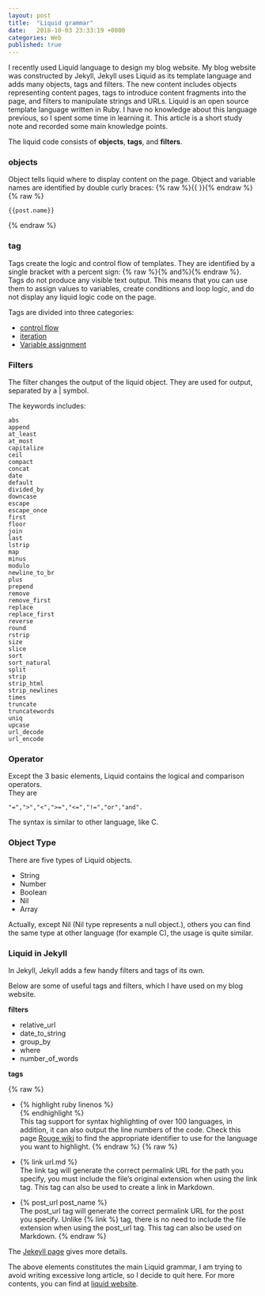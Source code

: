 ```yaml
---
layout: post
title:  "Liquid grammar"
date:   2018-10-03 23:33:19 +0800
categories: Web
published: true
---
```

I recently used Liquid language to design my blog website. My blog website was constructed by Jekyll, Jekyll uses Liquid as its template language and adds many objects, tags and filters. The new content includes objects representing content pages, tags to introduce content fragments into the page, and filters to manipulate strings and URLs.
Liquid is an open source template language written in Ruby. I have no knowledge about this language previous, so I spent some time in learning it. This article is a short study note and recorded some main knowledge points.

The liquid code consists of **objects**, **tags**, and **filters**.

### objects
Object tells liquid where to display content on the page. Object and variable names are identified by double curly braces: {% raw %}{{ }}{%  endraw %}
{% raw %}
```Liquid
{{post.name}}
```
{% endraw %}
### tag
Tags create the logic and control flow of templates. They are identified by a single bracket with a percent sign: {% raw %}{% and%}{% endraw %}.
Tags do not produce any visible text output. This means that you can use them to assign values to variables, create conditions and loop logic, and do not display any liquid logic code on the page.

Tags are divided into three categories:
+ [control flow](https://liquid.bootcss.com/tags/control-flow/)
+ [iteration](https://liquid.bootcss.com/tags/iteration/)
+ [Variable assignment](https://liquid.bootcss.com/tags/variable/)

### Filters 
The filter changes the output of the liquid object. They are used for output, separated by a | symbol.

The keywords includes:<br>
```
abs
append
at_least 
at_most 
capitalize 
ceil
compact 
concat 
date
default 
divided_by
downcase
escape
escape_once
first
floor
join
last
lstrip 
map
minus 
modulo
newline_to_br 
plus
prepend
remove
remove_first 
replace
replace_first
reverse
round
rstrip
size
slice
sort
sort_natural 
split
strip
strip_html
strip_newlines
times
truncate
truncatewords 
uniq
upcase
url_decode
url_encode
```

### Operator
Except the 3 basic elements, Liquid contains the logical and comparison operators. <br>
They are 
```
"=",">","<",">=","<=","!=","or","and".
```
The syntax is similar to other language, like C. 

### Object Type
There are five types of Liquid objects.
+ String
+ Number
+ Boolean
+ Nil
+ Array

Actually, except Nil (Nil type represents a null object.), others you can find the same type at other language (for example C), the usage is quite similar. 

### Liquid in Jekyll

In Jekyll, Jekyll adds a few handy filters and tags of its own.

Below are some of useful tags and filters, which I have used on my blog website.

**filters**
+ relative_url
+ date_to_string 
+ group_by
+ where
+ number_of_words
 
**tags**

{% raw %}
+ {% highlight ruby linenos  %}<br>
{% endhighlight %}<br>
This tag support for syntax highlighting of over 100 languages, in addition, it can also output the line numbers of the code. Check this page [Rouge wiki](https://github.com/rouge-ruby/rouge/wiki/List-of-supported-languages-and-lexers) to find the appropriate identifier to use for the language you want to highlight.
{% endraw %}
{% raw %} 
+ {% link url.md %}<br>
The link tag will generate the correct permalink URL for the path you specify, you must include the file’s original extension when using the link tag. This tag can also be used to create a link in Markdown.

+ {% post_url post_name %} <br>
The post_url tag will generate the correct permalink URL for the post you specify. Unlike {% link %} tag, there is no need to include the file extension when using the post_url tag. This tag can also be used on Markdown.
{% endraw %}

The [Jekeyll page](https://jekyll.zcopy.site/docs/liquid/) gives more details.

The above elements constitutes the main Liquid grammar, I am trying to avoid writing excessive long article, so I decide to quit here. For more contents, you can find at [liquid website](https://liquid.bootcss.com/).